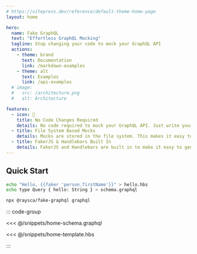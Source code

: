 ```yaml
---
# https://vitepress.dev/reference/default-theme-home-page
layout: home

hero:
  name: Fake GraphQL
  text: "Effortless GraphQL Mocking"
  tagline: Stop changing your code to mock your GraphQL API
  actions:
    - theme: brand
      text: Documentation
      link: /markdown-examples
    - theme: alt
      text: Examples
      link: /api-examples
  # image:
  #   src: /architecture.png
  #   alt: Architecture

features:
  - icon: 📝
    title: No Code Changes Required
    details: No code required to mock your GraphQL API. Just write your schema and you're good to go.
  - title: File System Based Mocks
    details: Mocks are stored in the file system. This makes it easy to create and manage mocks.
  - title: FakerJS & Handlebars Built In
    details: FakerJS and Handlebars are built in to make it easy to generate sample data.
---
```


## Quick Start

```bash
echo "Hello, {{faker 'person.firstName'}}" > hello.hbs
echo type Query { hello: String } > schema.graphql

npx @raysca/fake-graphql graphql
```

::: code-group

<<< @/snippets/home-schema.graphql

<<< @/snippets/home-template.hbs

:::